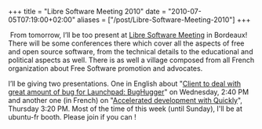 +++
title = "Libre Software Meeting 2010"
date = "2010-07-05T07:19:00+02:00"
aliases = ["/post/Libre-Software-Meeting-2010"]
+++
    <p><img src="http://2010.rmll.info/squelettes/images/logo-11es_fr.png" alt="">
From tomorrow, I’ll be too present at <a href="http://2010.rmll.info/spip.php?lang=en" hreflang="en">Libre Software Meeting</a> in Bordeaux! There will be some conferences there which cover all the aspects of free and open source software, from the technical details to the educational and political aspects as well. There is as well a village composed from all French organization about Free Software promotion and advocates.</p>


<p>I’ll be giving two presentations. One in English about "<a href="http://2010.rmll.info/Client-to-deal-with-great-amount-of-bug-for-Launchpad-BugHugger.html" hreflang="en">Client to deal with great amount of bug for Launchpad: BugHugger</a>" on Wednesday, 2:40 PM and another one (in French) on "<a href="http://2010.rmll.info/Accelerated-development-with-Quickly.html" hreflang="en">Accelerated development with Quickly</a>", Thursday 3:20 PM. Most of the time of this week (until Sunday), I'll be at ubuntu-fr booth. Please join if you can !</p>